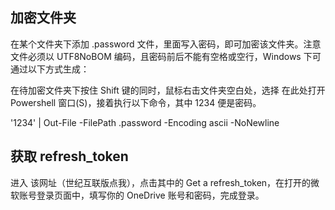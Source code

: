 ## 加密文件夹
在某个文件夹下添加 .password 文件，里面写入密码，即可加密该文件夹。注意文件必须以 UTF8NoBOM 编码，且密码前后不能有空格或空行，Windows 下可通过以下方式生成：

在待加密文件夹下按住 Shift 键的同时，鼠标右击文件夹空白处，选择 在此处打开 Powershell 窗口(S)，接着执行以下命令，其中 1234 便是密码。

'1234' | Out-File -FilePath .password -Encoding ascii -NoNewline


## 获取 refresh_token
进入 该网址（世纪互联版点我），点击其中的 Get a refresh_token，在打开的微软账号登录页面中，填写你的 OneDrive 账号和密码，完成登录。
